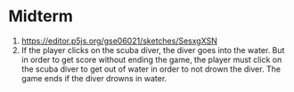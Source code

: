 # Midterm

1. https://editor.p5js.org/gse06021/sketches/SesxgXSN
2. If the player clicks on the scuba diver, the diver goes into the water. But in order to get score without ending the game, 
   the player must click on the scuba diver to get out of water in order to not drown the diver. The game ends if the diver
   drowns in water.

